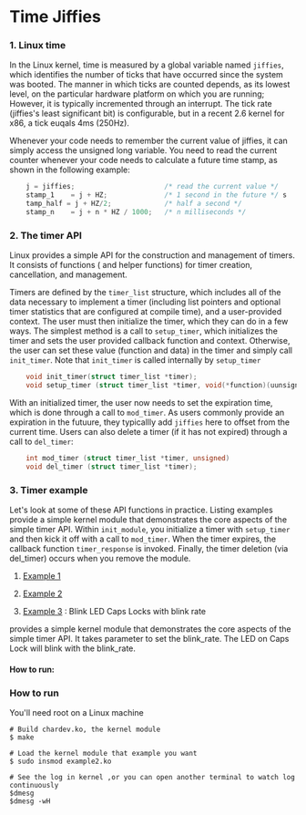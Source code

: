 # Time Jiffies

### 1. Linux time

In the Linux kernel, time is measured by a global variable named `jiffies`, which identifies the number
of ticks that have occurred since the system was booted. The manner in which ticks are counted depends, as its
lowest level, on the particular hardware platform on which you are running; However, it is typically incremented
through an interrupt. The tick rate (jiffies's least significant bit) is configurable, but in a recent 2.6
kernel for x86, a tick euqals 4ms (250Hz).

Whenever your code needs to remember the current value of jiffies, it can simply access the unsigned long variable. You need to
read the current counter whenever your code needs to calculate a future time stamp, as shown in the following example:

```c
	j = jiffies;                      /* read the current value */
	stamp_1    = j + HZ;              /* 1 second in the future */ s
	tamp_half = j + HZ/2;             /* half a second */
	stamp_n    = j + n * HZ / 1000;   /* n milliseconds */
```

### 2. The timer API

Linux provides a simple API for the construction and management of timers. It consists of functions ( and helper functions)
for timer creation, cancellation, and management.

Timers are defined by the `timer_list` structure, which includes all of the data necessary to implement a timer
(including list pointers and optional timer statistics that are configured at compile time), and a user-provided
context. The user must then initialize the timer, which they can do in a few ways. The simplest method
is a call to `setup_timer`, which initializes the timer and sets the user provided callback function and context.
Otherwise, the user can set these value (function and data) in the timer and simply call `init_timer`. Note that
`init_timer` is called internally by `setup_timer`

```c
	void init_timer(struct timer_list *timer);
	void setup_timer (struct timer_list *timer, void(*function)(uunsigned long), unsigned long data);
```

With an initialized timer, the user now needs to set the expiration time, which is done through a call to `mod_timer`.
As users commonly provide an expiration in the futuure, they typicallly add `jiffies` here to offset from the current time.
Users can also delete a timer (if it has not expired) through a call to `del_timer`:

```c
	int mod_timer (struct timer_list *timer, unsigned)
	void del_timer (struct timer_list *timer);
```

### 3. Timer example

Let's look at some of these API functions in practice. Listing examples provide a simple kernel module that demonstrates the core aspects of the
simple timer API. Within `init_module`, you initialize a timer with `setup_timer` and then kick it off with a call to `mod_timer`.
When the timer expires, the callback function `timer_response` is invoked. Finally, the timer deletion (via del_timer) occurs when you remove the module.

1. [Example 1](https://github.com/danghai/Kernel/blob/master/time_jiffies/time_example1.c)
2. [Example 2](https://github.com/danghai/Kernel/blob/master/time_jiffies/time_example2.c)

3. [Example 3](https://github.com/danghai/Kernel/blob/master/time_jiffies/time_example3.c) : Blink LED Caps Locks with blink rate

provides a simple kernel module that demonstrates the core aspects of the
simple timer API. It takes parameter to set the blink_rate. The LED on Caps Lock will blink with the blink_rate.

#### How to run:

### How to run

You'll need root on a Linux machine

```
# Build chardev.ko, the kernel module
$ make

# Load the kernel module that example you want
$ sudo insmod example2.ko

# See the log in kernel ,or you can open another terminal to watch log continuously
$dmesg
$dmesg -wH
```

